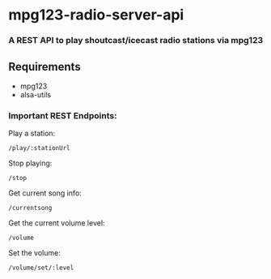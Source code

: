 mpg123-radio-server-api
========================

### A REST API to play shoutcast/icecast radio stations via mpg123

## Requirements
 - mpg123
 - alsa-utils  


### Important REST Endpoints:

Play a station:

    /play/:stationUrl
    
Stop playing:

    /stop
    
Get current song info:

    /currentsong
    
Get the current volume level:

    /volume
    
Set the volume:

    /volume/set/:level
    

 



    